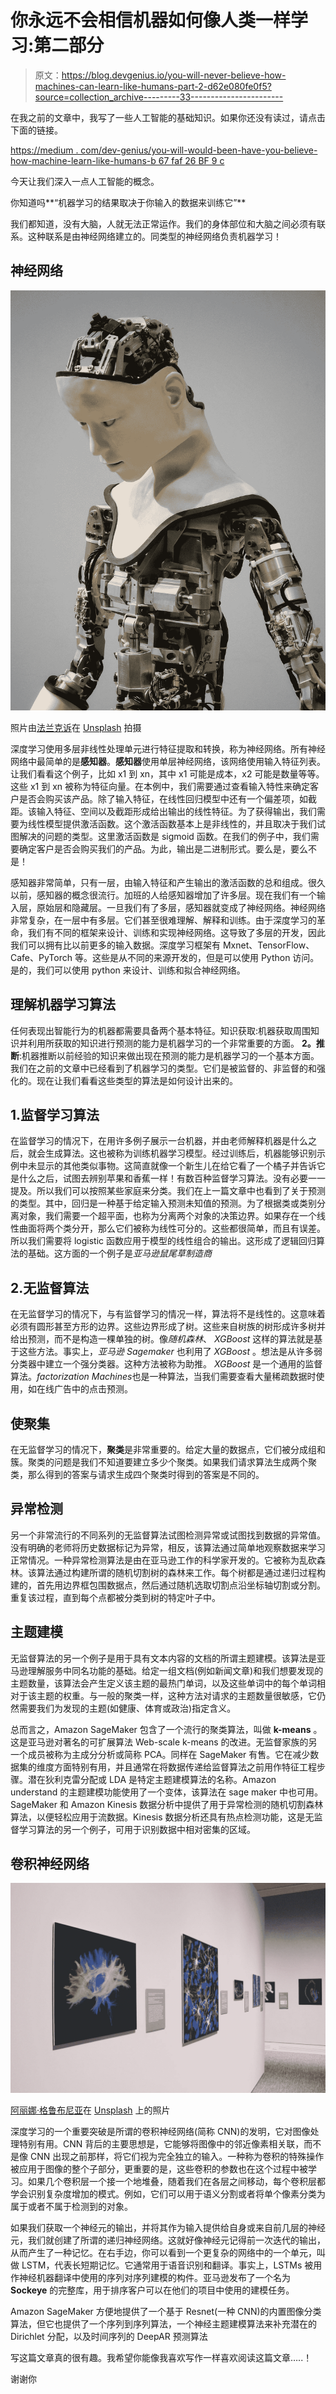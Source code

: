 # 你永远不会相信机器如何像人类一样学习:第二部分

> 原文：<https://blog.devgenius.io/you-will-never-believe-how-machines-can-learn-like-humans-part-2-d62e080fe0f5?source=collection_archive---------33----------------------->

在我之前的文章中，我写了一些人工智能的基础知识。如果你还没有读过，请点击下面的链接。

[https://medium . com/dev-genius/you-will-would-been-have-you-believe-how-machine-learn-like-humans-b 67 faf 26 BF 9 c](https://medium.com/dev-genius/you-will-never-believe-how-machine-can-learn-like-humans-b67faf26bf9c)

今天让我们深入一点人工智能的概念。

你知道吗**“机器学习的结果取决于你输入的数据来训练它”**

我们都知道，没有大脑，人就无法正常运作。我们的身体部位和大脑之间必须有联系。这种联系是由神经网络建立的。同类型的神经网络负责机器学习！

## 神经网络

![](img/29706baa3520c4e9c0a591826fb238bf.png)

照片由[法兰克诉](https://unsplash.com/@franckinjapan?utm_source=medium&utm_medium=referral)在 [Unsplash](https://unsplash.com?utm_source=medium&utm_medium=referral) 拍摄

深度学习使用多层非线性处理单元进行特征提取和转换，称为神经网络。所有神经网络中最简单的是**感知器**。**感知器**使用单层神经网络，该网络使用输入特征列表。让我们看看这个例子，比如 x1 到 xn，其中 x1 可能是成本，x2 可能是数量等等。这些 x1 到 xn 被称为特征向量。在本例中，我们需要通过查看输入特性来确定客户是否会购买该产品。除了输入特征，在线性回归模型中还有一个偏差项，如截距。该输入特征、空间以及截距形成给出输出的线性特征。为了获得输出，我们需要为线性模型提供激活函数。这个激活函数基本上是非线性的，并且取决于我们试图解决的问题的类型。这里激活函数是 sigmoid 函数。在我们的例子中，我们需要确定客户是否会购买我们的产品。为此，输出是二进制形式。要么是，要么不是！

感知器非常简单，只有一层，由输入特征和产生输出的激活函数的总和组成。很久以前，感知器的概念很流行。加班的人给感知器增加了许多层。现在我们有一个输入层，原始层和隐藏层。一旦我们有了多层，感知器就变成了神经网络。神经网络非常复杂，在一层中有多层。它们甚至很难理解、解释和训练。由于深度学习的革命，我们有不同的框架来设计、训练和实现神经网络。这导致了多层的开发，因此我们可以拥有比以前更多的输入数据。深度学习框架有 Mxnet、TensorFlow、Cafe、PyTorch 等。这些是从不同的来源开发的，但是可以使用 Python 访问。是的，我们可以使用 python 来设计、训练和拟合神经网络。

## 理解机器学习算法

任何表现出智能行为的机器都需要具备两个基本特征。知识获取:机器获取周围知识并利用所获取的知识进行预测的能力是机器学习的一个非常重要的方面。
**2。推断**:机器推断以前经验的知识来做出现在预测的能力是机器学习的一个基本方面。
我们在之前的文章中已经看到了机器学习的类型。它们是被监督的、非监督的和强化的。现在让我们看看这些类型的算法是如何设计出来的。

## 1.监督学习算法

在监督学习的情况下，在用许多例子展示一台机器，并由老师解释机器是什么之后，就会生成算法。这也被称为训练机器学习模型。经过训练后，机器能够识别示例中未显示的其他类似事物。这简直就像一个新生儿在给它看了一个橘子并告诉它是什么之后，试图去辨别苹果和香蕉一样！有数百种监督学习算法。没有必要一一提及。所以我们可以按照某些家庭来分类。我们在上一篇文章中也看到了关于预测的类型。其中，回归是一种基于给定输入预测未知值的预测。为了根据类或类别分离对象，我们需要一个超平面，也称为分离两个对象的决策边界。如果存在一个线性曲面将两个类分开，那么它们被称为线性可分的。这些都很简单，而且有误差。所以我们需要将 logistic 函数应用于模型的线性组合的输出。这形成了逻辑回归算法的基础。这方面的一个例子是*亚马逊鼠尾草制造商*

## 2.无监督算法

在无监督学习的情况下，与有监督学习的情况一样，算法将不是线性的。这意味着必须有圆形甚至方形的边界。这些边界形成了树。这些来自树族的树形成许多树并给出预测，而不是构造一棵单独的树。像*随机森林*、 *XGBoost* 这样的算法就是基于这些方法。事实上，*亚马逊 Sagemaker* 也利用了 *XGBoost* 。想法是从许多弱分类器中建立一个强分类器。这种方法被称为助推。 *XGBoost* 是一个通用的监督算法。*factorization Machines*也是一种算法，当我们需要查看大量稀疏数据时使用，如在线广告中的点击预测。

## 使聚集

在无监督学习的情况下，**聚类**是非常重要的。给定大量的数据点，它们被分成组和簇。聚类的问题是我们不知道要建立多少个聚类。如果我们请求算法生成两个聚类，那么得到的答案与请求生成四个聚类时得到的答案是不同的。

## 异常检测

另一个非常流行的不同系列的无监督算法试图检测异常或试图找到数据的异常值。没有明确的老师将历史数据标记为异常，相反，该算法通过简单地观察数据来学习正常情况。一种异常检测算法是由在亚马逊工作的科学家开发的。它被称为乱砍森林。该算法通过构建所谓的随机切割树的森林来工作。每个树都是通过递归过程构建的，首先用边界框包围数据点，然后通过随机选取切割点沿坐标轴切割或分割。重复该过程，直到每个点都被分类到树的特定叶子中。

## 主题建模

无监督算法的另一个例子是用于具有文本内容的文档的所谓主题建模。该算法是亚马逊理解服务中同名功能的基础。给定一组文档(例如新闻文章)和我们想要发现的主题数量，该算法会产生定义该主题的最热门单词，以及这些单词中的每个单词相对于该主题的权重。与一般的聚类一样，这种方法对请求的主题数量很敏感，它仍然需要我们为发现的主题(如健康、体育或政治)指定含义。

总而言之，Amazon SageMaker 包含了一个流行的聚类算法，叫做 **k-means** 。这是亚马逊对著名的可扩展算法 Web-scale k-means 的改进。无监督家族的另一个成员被称为主成分分析或简称 PCA。同样在 SageMaker 有售。它在减少数据集的维度方面特别有用，并且通常在将数据传递给监督算法之前用作特征工程步骤。潜在狄利克雷分配或 LDA 是特定主题建模算法的名称。Amazon understand 的主题建模功能使用了一个变体，该算法在 sage maker 中也可用。SageMaker 和 Amazon Kinesis 数据分析中提供了用于异常检测的随机切割森林算法，以便轻松应用于流数据。Kinesis 数据分析还具有热点检测功能，这是无监督学习算法的另一个例子，可用于识别数据中相对密集的区域。

## 卷积神经网络

![](img/b860153ee06b3ecc3cba58a0ea205a96.png)

[阿丽娜·格鲁布尼亚](https://unsplash.com/@alinnnaaaa?utm_source=medium&utm_medium=referral)在 [Unsplash](https://unsplash.com?utm_source=medium&utm_medium=referral) 上的照片

深度学习的一个重要突破是所谓的卷积神经网络(简称 CNN)的发明，它对图像处理特别有用。CNN 背后的主要思想是，它能够将图像中的邻近像素相关联，而不是像 CNN 出现之前那样，将它们视为完全独立的输入。一种称为卷积的特殊操作被应用于图像的整个子部分，更重要的是，这些卷积的参数也在这个过程中被学习。如果几个卷积层一个接一个地堆叠，随着我们在各层之间移动，每个卷积层都学会识别复杂度增加的模式。例如，它们可以用于语义分割或者将单个像素分类为属于或者不属于检测到的对象。

如果我们获取一个神经元的输出，并将其作为输入提供给自身或来自前几层的神经元，我们就创建了所谓的递归神经网络。这就好像神经元记得前一次迭代的输出，从而产生了一种记忆。在右手边，你可以看到一个更复杂的网络中的一个单元，叫做 LSTM，代表长短期记忆。它通常用于语音识别和翻译。事实上，LSTMs 被用作神经机器翻译中使用的序列对序列建模的构件。亚马逊发布了一个名为 **Sockeye** 的完整库，用于排序客户可以在他们的项目中使用的建模任务。

Amazon SageMaker 方便地提供了一个基于 Resnet(一种 CNN)的内置图像分类算法，但它也提供了一个序列到序列算法，一个神经主题建模算法来补充潜在的 Dirichlet 分配，以及时间序列的 DeepAR 预测算法

写这篇文章真的很有趣。我希望你能像我喜欢写作一样喜欢阅读这篇文章…..！

谢谢你